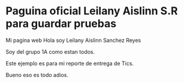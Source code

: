 # Paguina oficial Leilany Aislinn S.R para guardar pruebas 
Mi pagina web 
Hola soy Leilany Aislinn Sanchez Reyes 

Soy del grupo 1A como estan todos.

Este ejemplo es para mi reporte de entrega de Tics.

Bueno eso es todo adios. 
